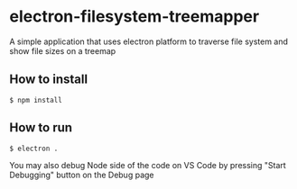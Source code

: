 # electron-filesystem-treemapper
A simple application that uses electron platform to traverse file system and show file sizes on a treemap

## How to install

```console
$ npm install
```

## How to run

```console
$ electron .
```

You may also debug Node side of the code on VS Code by pressing "Start Debugging" button on the Debug page

